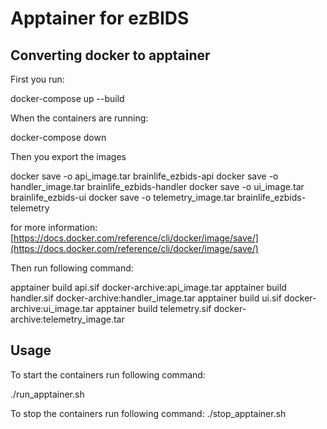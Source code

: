 # Apptainer for ezBIDS

## Converting docker to apptainer

First you run:

docker-compose up --build

When the containers are running:

docker-compose down

Then you export the images

docker save -o api_image.tar brainlife_ezbids-api
docker save -o handler_image.tar brainlife_ezbids-handler
docker save -o ui_image.tar brainlife_ezbids-ui
docker save -o telemetry_image.tar brainlife_ezbids-telemetry

for more information: [https://docs.docker.com/reference/cli/docker/image/save/](https://docs.docker.com/reference/cli/docker/image/save/)


Then run following command:

apptainer build api.sif docker-archive:api_image.tar
apptainer build handler.sif docker-archive:handler_image.tar
apptainer build ui.sif docker-archive:ui_image.tar
apptainer build telemetry.sif docker-archive:telemetry_image.tar

## Usage

To start the containers run following command:

./run_apptainer.sh

To stop the containers run following command:
./stop_apptainer.sh